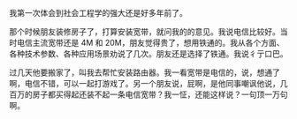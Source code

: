 <p>我第一次体会到社会工程学的强大还是好多年前了。</p><p>那个时候朋友装修房子了，打算安装宽带，就问我的的意见。我说电信比较好。当时电信主流宽带还是 4M 和 20M，朋友觉得贵了，想用铁通的。我从各个方面、各种技术参数、各种应用场景劝说了几次。朋友还是选择了铁通。我说彳亍口巴。</p><p>过几天他要搬家了，叫我去帮忙安装路由器。我一看宽带是电信的，说，想通了啊，电信不错，可以一起打游戏了。另一个朋友说，屁啊，是他同事嘲讽他说，几百万的房子都买得起还装不起一条电信宽带？我一怔，还能这样说？一句顶一万句啊。</p>